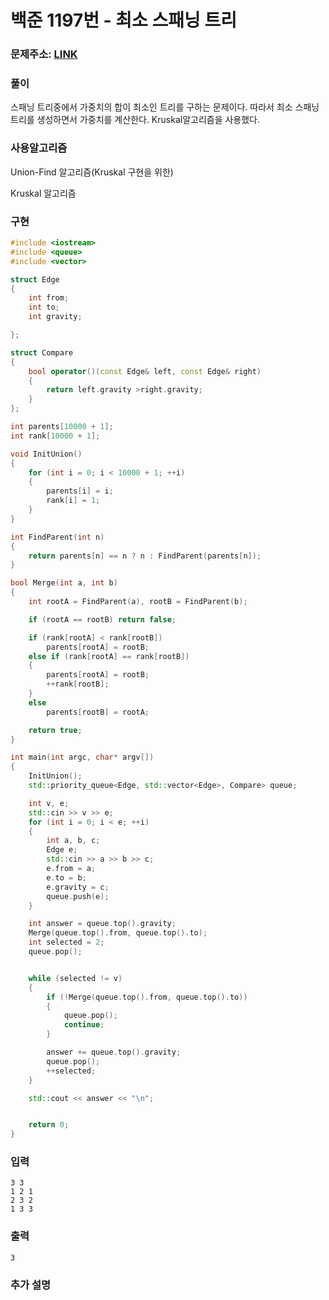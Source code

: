 # 백준 1197번 - 최소 스패닝 트리

### 문제주소: [LINK](https://www.acmicpc.net/problem/1197)



### 풀이

스패닝 트리중에서 가중치의 합이 최소인 트리를 구하는 문제이다. 따라서 최소 스패닝트리를 생성하면서 가중치를 계산한다.  Kruskal알고리즘을 사용했다.



### 사용알고리즘

Union-Find 알고리즘(Kruskal 구현을 위한)

Kruskal 알고리즘



### 구현

```c++
#include <iostream>
#include <queue>
#include <vector>

struct Edge
{
	int from;
	int to;
	int gravity;

};

struct Compare
{
	bool operator()(const Edge& left, const Edge& right)
	{
		return left.gravity >right.gravity;
	}
};

int parents[10000 + 1];
int rank[10000 + 1];

void InitUnion()
{
	for (int i = 0; i < 10000 + 1; ++i)
	{
		parents[i] = i;
		rank[i] = 1;
	}
}

int FindParent(int n)
{
	return parents[n] == n ? n : FindParent(parents[n]);
}

bool Merge(int a, int b)
{
	int rootA = FindParent(a), rootB = FindParent(b);

	if (rootA == rootB) return false;

	if (rank[rootA] < rank[rootB])
		parents[rootA] = rootB;
	else if (rank[rootA] == rank[rootB])
	{
		parents[rootA] = rootB;
		++rank[rootB];
	}
	else
		parents[rootB] = rootA;

	return true;
}

int main(int argc, char* argv[])
{
	InitUnion();
	std::priority_queue<Edge, std::vector<Edge>, Compare> queue;

	int v, e;
	std::cin >> v >> e;
	for (int i = 0; i < e; ++i)
	{
		int a, b, c;
		Edge e;
		std::cin >> a >> b >> c;
		e.from = a;
		e.to = b;
		e.gravity = c;
		queue.push(e);
	}

	int answer = queue.top().gravity;
	Merge(queue.top().from, queue.top().to);
	int selected = 2;
	queue.pop();


	while (selected != v)
	{
		if (!Merge(queue.top().from, queue.top().to))
		{
			queue.pop();
			continue;
		}

		answer += queue.top().gravity;
		queue.pop();
		++selected;
	}

	std::cout << answer << "\n";


	return 0;
}
```



### 입력

```
3 3
1 2 1
2 3 2
1 3 3
```



### 출력

```
3
```





### 추가 설명
